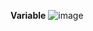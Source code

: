 
**Variable**
![image](https://user-images.githubusercontent.com/3519706/165933751-ec3883a6-ac25-41ed-a4b1-d43ae366a004.png)

